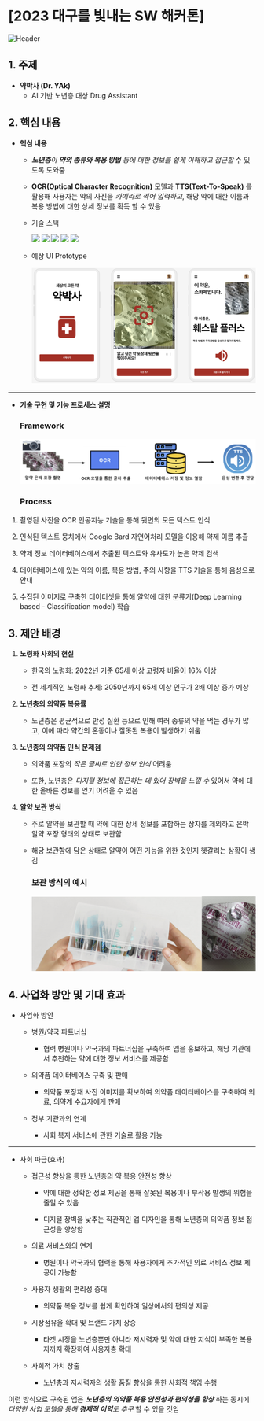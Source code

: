# [2023 대구를 빛내는 SW 해커톤] 

![Header](http://capsule-render.vercel.app/api?type=rect&color=auto&height=200&section=header&text=Team%20Dr.%20Yak&fontSize=80&fontAlignY=&animation=twinkling)

## 1. 주제
- __약박사 (Dr. YAk)__
    - AI 기반 노년층 대상 Drug Assistant


## 2. 핵심 내용
- __핵심 내용__

    - _**노년층**이 **약의 종류와 복용 방법** 등에 대한 정보를 쉽게 이해하고 접근할_ 수 있도록 도와줌

    - __OCR(Optical Character Recognition)__ 모델과 __TTS(Text-To-Speak)__ 를 활용해 사용자는 약의 사진을 _카메라로 찍어 입력하고_, 해당 약에 대한 이름과 복용 방법에 대한 상세 정보를 획득 할 수 있음


    - 기술 스택

        <a href="https://www.python.org/"><img src="https://img.shields.io/badge/python-3776AB?style=for-the-badge&logo=python&logoColor=white"></a> <a href="https://www.w3schools.com/html/"><img src="https://img.shields.io/badge/html5-E34F26?style=for-the-badge&logo=html5&logoColor=white"></a> <a href="https://javascript.info/"><img src="https://img.shields.io/badge/javascript-F7DF1E?style=for-the-badge&logo=javascript&logoColor=black"></a> <a href="https://flask-docs-kr.readthedocs.io/ko/latest/quickstart.html"><img src="https://img.shields.io/badge/flask-000000?style=for-the-badge&logo=flask&logoColor=white"></a> <a href="https://www.w3schools.com/css/"><img src="https://img.shields.io/badge/css-1572B6?style=for-the-badge&logo=css3&logoColor=white"></a>

    - 예상 UI Prototype

        <a href="./Images/figure1.png"><img src="./Images/figure1.png"></a>

***

- __기술 구현 및 기능 프로세스 설명__

    ### __Framework__

    <a href="./Images/figure1.png"><img src="./Images/figure2.png"></a>

    ### __Process__

1. 촬영된 사진을 OCR 인공지능 기술을 통해 뒷면의 모든 텍스트 인식

2. 인식된 텍스트 뭉치에서 Google Bard 자연어처리 모델을 이용해 약제 이름 추출

3. 약제 정보 데이터베이스에서 추출된 텍스트와 유사도가 높은 약제 검색

4. 데이터베이스에 있는 약의 이름, 복용 방법, 주의 사항을 TTS 기술을 통해 음성으로 안내

5. 수집된 이미지로 구축한 데이터셋을 통해 알약에 대한 분류기(Deep Learning based - Classification model) 학습



## 3. 제안 배경
1. **노령화 사회의 현실**

    - 한국의 노령화: 2022년 기준 65세 이상 고령자 비율이 16% 이상

    - 전 세계적인 노령화 추세: 2050년까지 65세 이상 인구가 2배 이상 증가 예상

2. **노년층의 의약품 복용률**

    - 노년층은 평균적으로 만성 질환 등으로 인해 여러 종류의 약을 먹는 경우가 많고, 이에 따라 약간의 혼동이나 잘못된 복용이 발생하기 쉬움

3. **노년층의 의약품 인식 문제점**

    - 의약품 포장의 _작은 글씨로 인한 정보 인식_ 어려움

    - 또한, 노년층은 _디지털 정보에 접근하는 데 있어 장벽을 느낄 수_ 있어서 약에 대한 올바른 정보를 얻기 어려울 수 있음

4. **알약 보관 방식**

    - 주로 알약을 보관할 때 약에 대한 상세 정보를 포함하는 상자를 제외하고 은박 알약 포장 형태의 상태로 보관함

    - 해당 보관함에 담은 상태로 알약이 어떤 기능을 위한 것인지 헷갈리는 상황이 생김


        ### 보관 방식의 예시
        <a href="./Images/figure3.png"><img src="./Images/figure3.png"></a>  

## 4. 사업화 방안 및 기대 효과
- 사업화 방안

    - 병원/약국 파트너십

        - 협력 병원이나 약국과의 파트너십을 구축하여 앱을 홍보하고, 해당 기관에서 추천하는 약에 대한 정보 서비스를 제공함

    - 의약품 데이터베이스 구축 및 판매

        - 의약품 포장재 사진 이미지를 확보하여 의약품 데이터베이스를 구축하여 의료, 의약계 수요자에게 판매

    - 정부 기관과의 연계

        - 사회 복지 서비스에 관한 기술로 활용 가능
    

***

- 사회 파급(효과)

    - 접근성 향상을 통한 노년층의 약 복용 안전성 향상

        - 약에 대한 정확한 정보 제공을 통해 잘못된 복용이나 부작용 발생의 위험을 줄일 수 있음

        - 디지털 장벽을 낮추는 직관적인 앱 디자인을 통해 노년층의 의약품 정보 접근성을 향상함

    - 의료 서비스와의 연계

        - 병원이나 약국과의 협력을 통해 사용자에게 추가적인 의료 서비스 정보 제공이 가능함

    - 사용자 생활의 편리성 증대

        - 의약품 복용 정보를 쉽게 확인하여 일상에서의 편의성 제공

    - 시장점유율 확대 및 브랜드 가치 상승

        - 타겟 시장을 노년층뿐만 아니라 저시력자 및 약에 대한 지식이 부족한 복용자까지 확장하여 사용자층 확대

    - 사회적 가치 창출

        - 노년층과 저시력자의 생활 품질 향상을 통한 사회적 책임 수행

이런 방식으로 구축된 앱은 _**노년층의 의약품 복용 안전성과 편의성을 향상**_ 하는 동시에 _다양한 사업 모델을 통해 **경제적 이익**도 추구_ 할 수 있을 것임